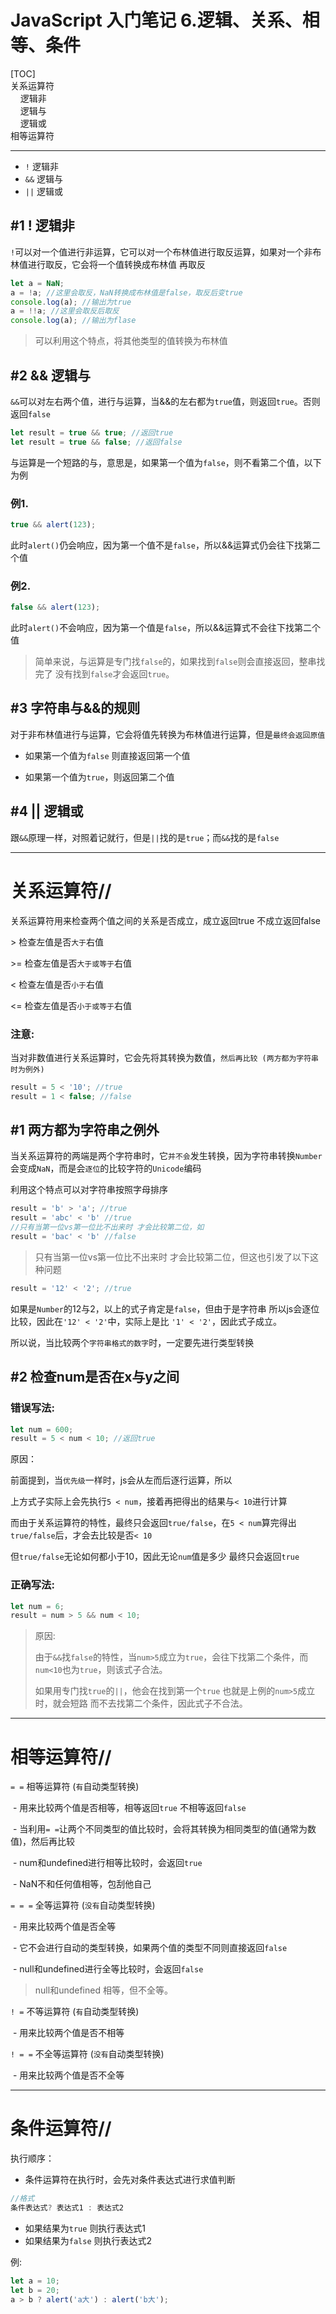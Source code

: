 # JavaScript 入门笔记 6.逻辑、关系、相等、条件
[TOC]<br>
关系运算符<br>
&nbsp;&nbsp;&nbsp;&nbsp;逻辑非<br>
  &nbsp;&nbsp;&nbsp;&nbsp;逻辑与<br>
  &nbsp;&nbsp;&nbsp;&nbsp;逻辑或<br>
 相等运算符<br>
 ***


- `!` 逻辑非
- `&&` 逻辑与
- `||` 逻辑或

## #1 ! 逻辑非

`!`可以对一个值进行非运算，它可以对一个布林值进行取反运算，如果对一个非布林值进行取反，它会将一个值转换成布林值 再取反

```js
let a = NaN;
a = !a; //这里会取反，NaN转换成布林值是false，取反后变true
console.log(a); //输出为true
a = !!a; //这里会取反后取反
console.log(a); //输出为flase
```

> 可以利用这个特点，将其他类型的值转换为布林值



## #2 && 逻辑与

`&&`可以对左右两个值，进行与运算，当&&的左右都为`true`值，则返回`true`。否则返回`false`

```js
let result = true && true; //返回true
let result = true && false; //返回false
```

与运算是一个短路的与，意思是，如果第一个值为`false`，则不看第二个值，以下为例

### 例1.

```js
true && alert(123);
```

此时`alert()`仍会响应，因为第一个值不是`false`，所以&&运算式仍会往下找第二个值

### 例2.

```js
false && alert(123);
```

此时`alert()`不会响应，因为第一个值是`false`，所以&&运算式不会往下找第二个值

> 简单来说，与运算是专门找`false`的，如果找到`false`则会直接返回，整串找完了 没有找到`false`才会返回`true`。



## #3 字符串与&&的规则

对于非布林值进行与运算，它会将值先转换为布林值进行运算，但是`最终会返回原值`

- 如果第一个值为`false` 则直接返回第一个值

- 如果第一个值为`true`，则返回第二个值


## #4 || 逻辑或

跟`&&`原理一样，对照着记就行，但是`||`找的是`true`；而`&&`找的是`false`

***

# 关系运算符//

关系运算符用来检查两个值之间的关系是否成立，成立返回true 不成立返回false

&gt; 检查左值是否`大于`右值

&gt;=&nbsp;检查左值是否`大于或等于`右值

< 检查左值是否`小于`右值

<= 检查左值是否`小于或等于`右值

### 注意:

当对非数值进行关系运算时，它会先将其转换为数值，`然后再比较 (两方都为字符串时为例外)`

```js
result = 5 < '10'; //true
result = 1 < false; //false
```



## #1 两方都为字符串之例外

当关系运算符的两端是两个字符串时，它`并不会`发生转换，因为字符串转换`Number`会变成`NaN`，而是会`逐位`的比较字符的`Unicode`编码

利用这个特点可以对字符串按照字母排序

```js
result = 'b' > 'a'; //true
result = 'abc' < 'b' //true
//只有当第一位vs第一位比不出来时 才会比较第二位，如
result = 'bac' < 'b' //false
```

> 只有当第一位vs第一位比不出来时 才会比较第二位，但这也引发了以下这种问题

```js
result = '12' < '2'; //true
```

如果是`Number`的12与2，以上的式子肯定是`false`，但由于是字符串 所以js会逐位比较，因此在`'12' < '2'`中，实际上是比 `'1' < '2'`，因此式子成立。

所以说，当比较两个`字符串格式的数字`时，一定要先进行类型转换



## #2 检查num是否在x与y之间

### 错误写法:

```js
let num = 600;
result = 5 < num < 10; //返回true
```

原因：

前面提到，当`优先级`一样时，js会从左而后逐行运算，所以

上方式子实际上会先执行`5 < num`，接着再把得出的结果与`< 10`进行计算

而由于关系运算符的特性，最终只会返回`true/false`，在`5 < num`算完得出`true/false`后，才会去比较是否`< 10`

但`true/false`无论如何都小于10，因此无论`num`值是多少 最终只会返回`true`

### 正确写法:

```js
let num = 6;
result = num > 5 && num < 10;
```

> 原因:
>
> 由于`&&`找`false`的特性，当`num>5`成立为`true`，会往下找第二个条件，而`num<10`也为`true`，则该式子合法。
>
> 如果用专门找`true`的`||`，他会在找到第一个`true` 也就是上例的`num>5`成立时，就会短路 而不去找第二个条件，因此式子不合法。

***

# 相等运算符//

`= =` 相等运算符 (`有`自动类型转换)

​	- 用来比较两个值是否相等，相等返回`true` 不相等返回`false`

​	- 当利用`= =`让两个不同类型的值比较时，会将其转换为相同类型的值(通常为数值)，然后再比较

​	- num和undefined进行相等比较时，会返回`true`

​	- NaN不和任何值相等，包刮他自己

`= = =` 全等运算符 (`没有`自动类型转换)

​	-  用来比较两个值是否全等

​	- 它不会进行自动的类型转换，如果两个值的类型不同则直接返回`false`

​	- null和undefined进行全等比较时，会返回`false`

> null和undefined 相等，但不全等。



`! =` 不等运算符 (`有`自动类型转换)

​	- 用来比较两个值是否不相等

`! = =` 不全等运算符 (`没有`自动类型转换)

​	- 用来比较两个值是否不全等
***

# 条件运算符//

执行顺序：

- 条件运算符在执行时，会先对条件表达式进行求值判断

```js
//格式
条件表达式? 表达式1 : 表达式2
```

- 如果结果为`true` 则执行表达式1
- 如果结果为`false` 则执行表达式2

例:

```js
let a = 10;
let b = 20;
a > b ? alert('a大') : alert('b大');
```
